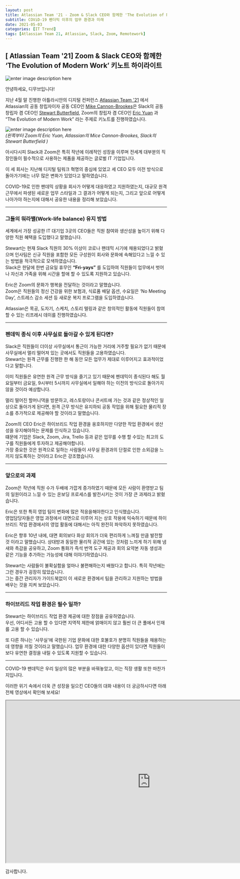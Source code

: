 ```yaml
---
layout: post
title: Atlassian Team '21 - Zoom & Slack CEO와 함께한 'The Evolution of Modern Work' 하이라이트
subtitle: COViD-19 펜더믹 이후의 업무 환경과 미래
date: 2021-05-03
categories: [IT Trend]
tags: [Atlassian Team 21, Atlassian, Slack, Zoom, Remotework]
---
```


<h2 id="atlassian-team-21-zoom--slack-ceo와-함께한-the-evolution-of-modern-work-키노트-하이라이트">[ Atlassian Team '21] Zoom &amp; Slack CEO와 함께한 ‘The Evolution of Modern Work’ 키노트 하이라이트</h2>
<p><img src="https://i2.wp.com/atlassianblog.wpengine.com/wp-content/uploads/2020/04/brand-4570-how-to-lead-remotely-when-you-dont-have-a-clue@2x.png?w=2240&amp;ssl=1" alt="enter image description here"></p>
<p>안녕하세요, 디무브입니다!</p>
<p>지난 4월 말 진행한 아틀라시안의 디지털 컨퍼런스 <a href="https://events.atlassian.com/team21">Atlassian Team '21</a> 에서 Atlassian의 공동 창립자이자 공동 CEO인 <a href="https://www.linkedin.com/in/mcannonbrookes">Mike Cannon-Brookes</a>은 Slack의 공동 창립자 겸 CEO인 <a href="https://www.linkedin.com/in/butterfield">Stewart Butterfield</a>, Zoom의 창립자 겸 CEO인 <a href="https://www.linkedin.com/in/ericsyuan">Eric Yuan</a> 과 “The Evolution of Modern Work” 라는 주제로 키노트를 진행하였습니다.</p>
<p><img src="https://static.ffx.io/images/$zoom_0.53,$multiply_0.5855,$ratio_1.776846,$width_1059,$x_1,$y_0/t_crop_custom/e_sharpen:25,q_85,f_auto/50082adc8cf5638e333be0833ce4e54d308902b1" alt="enter image description here"><br>
<em>(왼쪽부터 Zoom의 Eric Yuan, Atlassian의 Mice Cannon-Brookes, Slack의 Stewart Butterfield )</em></p>
<p>아시다시피 Slack과 Zoom은 특히 작년에 이례적인 성장을 이루며 전세계 대부분의 직장인들이 필수적으로 사용하는 제품을 제공하는 글로벌 IT 기업입니다.</p>
<p>이 세 회사는 지난해 디지털 팀워크 혁명의 중심에 있었고 세 CEO 모두 이전 방식으로 돌아가기에는 너무 많은 변화가 있었다고 말하였습니다.</p>
<p>COVID-19로 인한 팬데믹 상황을 회사가 어떻게 대응하였고 지원하였는지, 대규모 원격 근무에서 파생된 새로운 업무 스타일과 그 결과가 어떻게 되는지, 그리고 앞으로 어떻게 나아가야 하는지에 대해서 공유한 내용을 정리해 보았습니다.</p>
<hr>
<h3 id="그들의-워라밸work-life-balance-유지-방법">그들의 워라밸(Work-life balance) 유지 방법</h3>
<p>세계에서 가장 성공한 IT 대기업 3곳의 CEO들은 직원 참여와 생산성을 높이기 위해 다양한 직원 혜택을 도입했다고 말했습니다.</p>
<p>Stewart는 현재 Slack 직원의 30% 이상이 코로나 팬데믹 시기에 채용되었다고 밝혔으며 인사팀은 신규 직원을 포함한 모든 구성원이 회사와 문화에 속해있다고 느낄 수 있는 방법을 적극적으로 모색하였습니다.<br>
Slack은 한달에 한번 금요일 휴무인 <strong>“Fri-yays”</strong> 를 도입하여 직원들이 업무에서 벗어나 자신과 가족을 위해 시간을 할애 할 수 있도록 지원하고 있습니다.</p>
<p>Eric은 Zoom의 문화가 행복을 전달하는 것이라고 말했습니다.<br>
Zoom은 직원들의 정신 건강을 위한 보험과, 식료품 배달 옵션, 수요일은 ‘No Meeting Day’, 스트레스 감소 세션 등 새로운 복지 프로그램을 도입하였습니다.</p>
<p>Atlassian은 목공, 도자기, 스케치, 스토리 텔링과 같은 창의적인 활동에 직원들이 참여할 수 있는 리프레시 데이를 진행하였습니다.</p>
<hr>
<h3 id="펜데믹-종식-이후-사무실로-돌아갈-수-있게-된다면">펜데믹 종식 이후 사무실로 돌아갈 수 있게 된다면?</h3>
<p>Slack은 직원들이 더이상 사무실에서 통근이 가능한 거리에 거주할 필요가 없기 때문에 사무실에서 멀리 떨어져 있는 곳에서도 직원들을 고용하였습니다.<br>
Stewart는 원격 근무를 진행한 한 해 동안 모든 업무가 제대로 이루어지고 효과적이었다고 말합니다.</p>
<p>이미 직원들은 유연한 원격 근무 방식을 즐기고 있기 때문에 펜데믹이 종식된다 해도 월요일부터 금요일, 9시부터 5시까지 사무실에서 일해야 하는 이전의 방식으로 돌아가지 않을 것이라 예상합니다.</p>
<p>멀리 떨어진 할머니댁을 방문하고, 레스토랑이나 콘서트에 가는 것과 같은  정상적인 일상으로 돌아가게 된다면, 원격 근무 방식은 유지하되 공동 작업을 위해 필요한 물리적 장소를 추가적으로 제공해야 할 것이라고  말했습니다.</p>
<p>Zoom의 CEO Eric은 하이브리드 작업 환경을 옹호하지만 다양한 작업 환경에서 생산성을 유지해야하는 문제를 인식하고 있습니다.<br>
떄문에 기업은 Slack, Zoom, Jira, Trello 등과 같은 업무를 수행 할 수있는 최고의 도구를 직원들에게 투자하고 제공해야합니다.<br>
가장 중요한 것은 원격으로 일하는 사람들이 사무실 환경과의 단절로 인한 소외감을 느끼지 않도록하는 것이라고 Eric은 강조했습니다.</p>
<hr>
<h3 id="앞으로의-과제">앞으로의 과제</h3>
<p>Zoom은 작년에 직원 수가 두배에 가깝게 증가하였기 때문에 모든 사람이 환영받고 팀의 일원이라고 느낄 수 있는 온보딩 프로세스를 발전시키는 것이 가장 큰 과제라고 밝혔습니다.</p>
<p>Eric은 또한 특히 영업 팀이 변화에 많은 적응을해야한다고 인식했습니다.<br>
영업담당자들은 영업 과정에서 대면으로 이루어 지는 상호 작용에 익숙하기 때문에 하이브리드 작업 환경에서의 영업 활동에 대해서는 아직 완전히 파악하지 못하였습니다.</p>
<p>Eric은 향후 10년 내에, 대면 회의보다 화상 회의가 더욱 편리하게 느껴질 만큼 발전할 것 이라고 말했습니다. 상대방과 동일한 물리적 공간에 있는 것처럼 느끼게 하기 위해 냄새와 촉감을 공유하고, Zoom 통화가 즉석 번역 도구 제공과 회의 요약본 자동 생성과 같은 기능을 추가하는 가능성에 대해 이야기하였습니다.</p>
<p>Stewart는 사람들이 불확실함을 얼마나 불편해하는지 배웠다고 합니다. 특히 작년에는 그런 경우가 굉장히 많았습니다.<br>
그는 중간 관리자가 가이드북없이 이 새로운 환경에서 팀을 관리하고 지원하는 방법을 배우는 것을 지켜 보았습니다.</p>
<hr>
<h3 id="하이브리드-작업-환경은-필수-일까">하이브리드 작업 환경은 필수 일까?</h3>
<p>Stewart는 하이브리드 작업 환경 제공에 대한 장점을 공유하였습니다.<br>
우선, 어디서든 고용 할 수 있다면 지역적 제한에 얽매이지 않고 훨씬 더 큰 풀에서 인재를 고용 할 수 있습니다.</p>
<p>또 다른 하나는 '사무실’에 국한된 기업 문화에 대한 호불호가 분명히 직원들을 채용하는데 영향을 끼칠 것이라고 말했습니다. 업무 환경에 대한 다양한 옵션이 있다면 직원들이 보다 유연한 결정을 내릴 수 있도록 지원할 수 있습니다.</p>
<hr>
<p>COVID-19 팬데믹은 우리 일상의 많은 부분을 바꿔놓았고, 이는 직장 생활 또한 마찬가지입니다.</p>
<p>이러한 위기 속에서 더욱 큰 성장을 일으킨 CEO들의 대화 내용이 더 궁금하시다면 아래 전체 영상에서 확인해 보세요!</p>
<iframe width="900" height="506" src="https://www.youtube.com/embed/FipL3DrtNLY" title="YouTube video player" allowfullscreen=""></iframe>
<p>감사합니다.</p>

